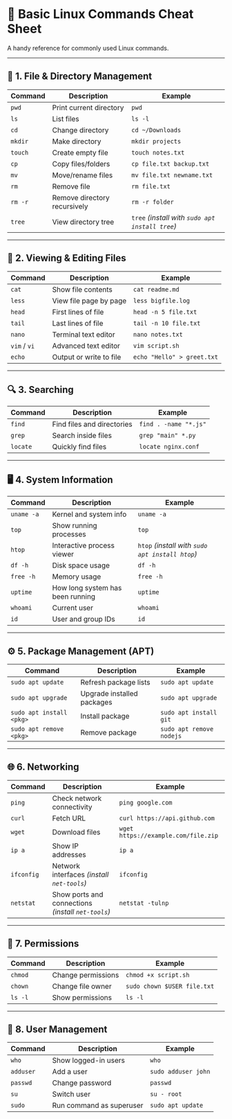 # 🐧 Basic Linux Commands Cheat Sheet

A handy reference for commonly used Linux commands.

---

## 📁 1. File & Directory Management

| Command                         | Description                         | Example                               |
|---------------------------------|-------------------------------------|---------------------------------------|
| `pwd`                           | Print current directory            | `pwd`                                 |
| `ls`                            | List files                         | `ls -l`                               |
| `cd`                            | Change directory                   | `cd ~/Downloads`                      |
| `mkdir`                         | Make directory                     | `mkdir projects`                      |
| `touch`                         | Create empty file                  | `touch notes.txt`                     |
| `cp`                            | Copy files/folders                 | `cp file.txt backup.txt`              |
| `mv`                            | Move/rename files                  | `mv file.txt newname.txt`             |
| `rm`                            | Remove file                        | `rm file.txt`                         |
| `rm -r`                         | Remove directory recursively       | `rm -r folder`                        |
| `tree`                          | View directory tree                | `tree` *(install with `sudo apt install tree`)* |

---

## 📄 2. Viewing & Editing Files

| Command                         | Description                         | Example                               |
|---------------------------------|-------------------------------------|---------------------------------------|
| `cat`                           | Show file contents                 | `cat readme.md`                       |
| `less`                          | View file page by page             | `less bigfile.log`                    |
| `head`                          | First lines of file                | `head -n 5 file.txt`                  |
| `tail`                          | Last lines of file                 | `tail -n 10 file.txt`                 |
| `nano`                          | Terminal text editor               | `nano notes.txt`                      |
| `vim` / `vi`                    | Advanced text editor               | `vim script.sh`                       |
| `echo`                          | Output or write to file            | `echo "Hello" > greet.txt`            |

---

## 🔍 3. Searching

| Command                         | Description                         | Example                               |
|---------------------------------|-------------------------------------|---------------------------------------|
| `find`                          | Find files and directories         | `find . -name "*.js"`                 |
| `grep`                          | Search inside files                | `grep "main" *.py`                    |
| `locate`                        | Quickly find files                 | `locate nginx.conf`                   |

---

## 🖥️ 4. System Information

| Command                         | Description                         | Example                               |
|---------------------------------|-------------------------------------|---------------------------------------|
| `uname -a`                      | Kernel and system info             | `uname -a`                            |
| `top`                           | Show running processes             | `top`                                 |
| `htop`                          | Interactive process viewer         | `htop` *(install with `sudo apt install htop`)* |
| `df -h`                         | Disk space usage                   | `df -h`                               |
| `free -h`                       | Memory usage                       | `free -h`                             |
| `uptime`                        | How long system has been running   | `uptime`                              |
| `whoami`                        | Current user                       | `whoami`                              |
| `id`                            | User and group IDs                 | `id`                                  |

---

## ⚙️ 5. Package Management (APT)

| Command                         | Description                         | Example                               |
|---------------------------------|-------------------------------------|---------------------------------------|
| `sudo apt update`               | Refresh package lists              | `sudo apt update`                     |
| `sudo apt upgrade`              | Upgrade installed packages         | `sudo apt upgrade`                    |
| `sudo apt install <pkg>`        | Install package                    | `sudo apt install git`                |
| `sudo apt remove <pkg>`         | Remove package                     | `sudo apt remove nodejs`              |

---

## 🌐 6. Networking

| Command                         | Description                         | Example                               |
|---------------------------------|-------------------------------------|---------------------------------------|
| `ping`                          | Check network connectivity         | `ping google.com`                     |
| `curl`                          | Fetch URL                          | `curl https://api.github.com`         |
| `wget`                          | Download files                     | `wget https://example.com/file.zip`   |
| `ip a`                          | Show IP addresses                  | `ip a`                                |
| `ifconfig`                      | Network interfaces *(install `net-tools`)* | `ifconfig`                    |
| `netstat`                       | Show ports and connections *(install `net-tools`)* | `netstat -tulnp`            |

---

## 🔐 7. Permissions

| Command                         | Description                         | Example                               |
|---------------------------------|-------------------------------------|---------------------------------------|
| `chmod`                         | Change permissions                 | `chmod +x script.sh`                  |
| `chown`                         | Change file owner                  | `sudo chown $USER file.txt`           |
| `ls -l`                         | Show permissions                   | `ls -l`                               |

---

## 👥 8. User Management

| Command                         | Description                         | Example                               |
|---------------------------------|-------------------------------------|---------------------------------------|
| `who`                           | Show logged-in users               | `who`                                 |
| `adduser`                       | Add a user                         | `sudo adduser john`                   |
| `passwd`                        | Change password                    | `passwd`                              |
| `su`                            | Switch user                        | `su - root`                           |
| `sudo`                          | Run command as superuser           | `sudo apt update`                     |

